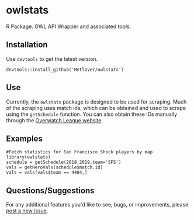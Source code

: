 # owlstats
R Package. OWL API Wrapper and associated tools.

## Installation

Use `devtools` to get the latest version.

```
devtools::install_github('Metlover/owlstats')
```

## Use
Currently, the `owlstats` package is designed to be used for scraping. Much of the scraping uses match ids, which can be obtained and used to scrape using the `getSchedule` function. You can also obtain these IDs manually through the [Overwatch League website](https://overwatchleague.com/en-us/schedule).

## Examples

```
#Fetch statistics for San Francisco Shock players by map
library(owlstats)
schedule = getSchedule(2018,2019,team='SFS')
vals = getHeroVals(schedule$match.id)
vals = vals[vals$team == 4404,]
```

## Questions/Suggestions

For any additional features you'd like to see, bugs, or improvements, please [post a new issue](https://github.com/Metlover/owlstats/issues/new).
